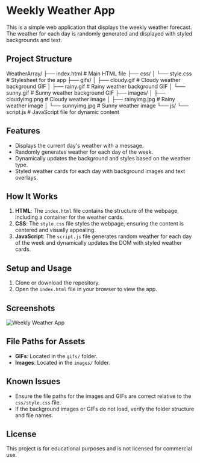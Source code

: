 # Weekly Weather App

This is a simple web application that displays the weekly weather forecast. The weather for each day is randomly generated and displayed with styled backgrounds and text.

## Project Structure
WeatherArray/ 
├── index.html # Main HTML file 
├── css/ 
│ └── style.css # Stylesheet for the app 
├── gifs/ 
│ ├── cloudy.gif # Cloudy weather background GIF 
│ ├── rainy.gif # Rainy weather background GIF 
│ └── sunny.gif # Sunny weather background GIF ├── images/ 
│ ├── cloudyimg.png # Cloudy weather image 
│ ├── rainyimg.jpg # Rainy weather image 
│ └── sunnyimg.jpg # Sunny weather image 
└── js/ 
  └── script.js # JavaScript file for dynamic content



## Features

- Displays the current day's weather with a message.
- Randomly generates weather for each day of the week.
- Dynamically updates the background and styles based on the weather type.
- Styled weather cards for each day with background images and text overlays.

## How It Works

1. **HTML**: The `index.html` file contains the structure of the webpage, including a container for the weather cards.
2. **CSS**: The `style.css` file styles the webpage, ensuring the content is centered and visually appealing.
3. **JavaScript**: The `script.js` file generates random weather for each day of the week and dynamically updates the DOM with styled weather cards.

## Setup and Usage

1. Clone or download the repository.
2. Open the `index.html` file in your browser to view the app.

## Screenshots

![Weekly Weather App](screenshot.png)

## File Paths for Assets

- **GIFs**: Located in the `gifs/` folder.
- **Images**: Located in the `images/` folder.

## Known Issues

- Ensure the file paths for the images and GIFs are correct relative to the `css/style.css` file.
- If the background images or GIFs do not load, verify the folder structure and file names.

## License

This project is for educational purposes and is not licensed for commercial use.
